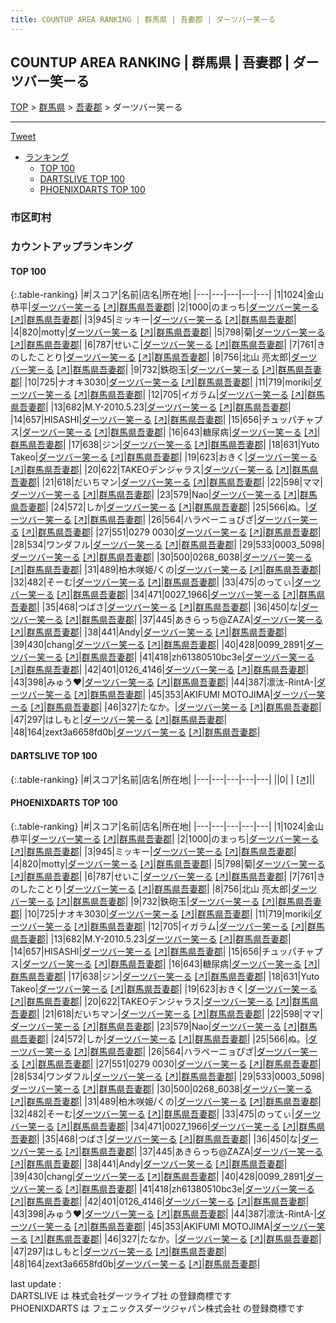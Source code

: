 ```yaml
---
title: COUNTUP AREA RANKING | 群馬県 | 吾妻郡 | ダーツバー笑ーる
---
```

## COUNTUP AREA RANKING | 群馬県 | 吾妻郡 | ダーツバー笑ーる

[TOP](/darts/rank/) > [群馬県](/darts/rank/群馬県/) > [吾妻郡](/darts/rank/群馬県/吾妻郡/) > ダーツバー笑ーる

___

<a href="https://twitter.com/share?ref_src=twsrc%5Etfw" data-text="COUNTUP AREA RANKING | 群馬県吾妻郡ダーツバー笑ーる" class="twitter-share-button" data-hashtags="DARTSLIVE,PHOENIXDARTS,darts,ダーツ" data-show-count="false">Tweet</a>

* [ランキング](#カウントアップランキング)
    * [TOP 100](#top-100)
    * [DARTSLIVE TOP 100](#dartslive-top-100)
    * [PHOENIXDARTS TOP 100](#phoenixdarts-top-100)

### 市区町村

<ul>

</ul>

### カウントアップランキング

#### TOP 100



{:.table-ranking}
|#|スコア|名前|店名|所在地|
|---|---|---|---|---|
|1|1024|<span class="rank-name-pd"><span class="pro-icon-pd"></span>金山 恭平</span>|<a href="/darts/rank/shops/90387.html">ダーツバー笑ーる</a> <a href="https://vs.phoenixdarts.com/jp/shop/shopDetailInfo/s_90387?s_seq=90387">[↗]</a>|<a href="/darts/rank/群馬県/吾妻郡">群馬県吾妻郡</a>|
|2|1000|<span class="rank-name-pd">のまっち</span>|<a href="/darts/rank/shops/90387.html">ダーツバー笑ーる</a> <a href="https://vs.phoenixdarts.com/jp/shop/shopDetailInfo/s_90387?s_seq=90387">[↗]</a>|<a href="/darts/rank/群馬県/吾妻郡">群馬県吾妻郡</a>|
|3|945|<span class="rank-name-pd">ミッキー</span>|<a href="/darts/rank/shops/90387.html">ダーツバー笑ーる</a> <a href="https://vs.phoenixdarts.com/jp/shop/shopDetailInfo/s_90387?s_seq=90387">[↗]</a>|<a href="/darts/rank/群馬県/吾妻郡">群馬県吾妻郡</a>|
|4|820|<span class="rank-name-pd">motty</span>|<a href="/darts/rank/shops/90387.html">ダーツバー笑ーる</a> <a href="https://vs.phoenixdarts.com/jp/shop/shopDetailInfo/s_90387?s_seq=90387">[↗]</a>|<a href="/darts/rank/群馬県/吾妻郡">群馬県吾妻郡</a>|
|5|798|<span class="rank-name-pd">菊</span>|<a href="/darts/rank/shops/90387.html">ダーツバー笑ーる</a> <a href="https://vs.phoenixdarts.com/jp/shop/shopDetailInfo/s_90387?s_seq=90387">[↗]</a>|<a href="/darts/rank/群馬県/吾妻郡">群馬県吾妻郡</a>|
|6|787|<span class="rank-name-pd">せいこ</span>|<a href="/darts/rank/shops/90387.html">ダーツバー笑ーる</a> <a href="https://vs.phoenixdarts.com/jp/shop/shopDetailInfo/s_90387?s_seq=90387">[↗]</a>|<a href="/darts/rank/群馬県/吾妻郡">群馬県吾妻郡</a>|
|7|761|<span class="rank-name-pd">きのしたことり</span>|<a href="/darts/rank/shops/90387.html">ダーツバー笑ーる</a> <a href="https://vs.phoenixdarts.com/jp/shop/shopDetailInfo/s_90387?s_seq=90387">[↗]</a>|<a href="/darts/rank/群馬県/吾妻郡">群馬県吾妻郡</a>|
|8|756|<span class="rank-name-pd"><span class="pro-icon-pd"></span>北山 亮太郎</span>|<a href="/darts/rank/shops/90387.html">ダーツバー笑ーる</a> <a href="https://vs.phoenixdarts.com/jp/shop/shopDetailInfo/s_90387?s_seq=90387">[↗]</a>|<a href="/darts/rank/群馬県/吾妻郡">群馬県吾妻郡</a>|
|9|732|<span class="rank-name-pd">鉄砲玉</span>|<a href="/darts/rank/shops/90387.html">ダーツバー笑ーる</a> <a href="https://vs.phoenixdarts.com/jp/shop/shopDetailInfo/s_90387?s_seq=90387">[↗]</a>|<a href="/darts/rank/群馬県/吾妻郡">群馬県吾妻郡</a>|
|10|725|<span class="rank-name-pd">ナオキ3030</span>|<a href="/darts/rank/shops/90387.html">ダーツバー笑ーる</a> <a href="https://vs.phoenixdarts.com/jp/shop/shopDetailInfo/s_90387?s_seq=90387">[↗]</a>|<a href="/darts/rank/群馬県/吾妻郡">群馬県吾妻郡</a>|
|11|719|<span class="rank-name-pd">moriki</span>|<a href="/darts/rank/shops/90387.html">ダーツバー笑ーる</a> <a href="https://vs.phoenixdarts.com/jp/shop/shopDetailInfo/s_90387?s_seq=90387">[↗]</a>|<a href="/darts/rank/群馬県/吾妻郡">群馬県吾妻郡</a>|
|12|705|<span class="rank-name-pd">イガラム</span>|<a href="/darts/rank/shops/90387.html">ダーツバー笑ーる</a> <a href="https://vs.phoenixdarts.com/jp/shop/shopDetailInfo/s_90387?s_seq=90387">[↗]</a>|<a href="/darts/rank/群馬県/吾妻郡">群馬県吾妻郡</a>|
|13|682|<span class="rank-name-pd">M.Y-2010.5.23</span>|<a href="/darts/rank/shops/90387.html">ダーツバー笑ーる</a> <a href="https://vs.phoenixdarts.com/jp/shop/shopDetailInfo/s_90387?s_seq=90387">[↗]</a>|<a href="/darts/rank/群馬県/吾妻郡">群馬県吾妻郡</a>|
|14|657|<span class="rank-name-pd">HISASHI</span>|<a href="/darts/rank/shops/90387.html">ダーツバー笑ーる</a> <a href="https://vs.phoenixdarts.com/jp/shop/shopDetailInfo/s_90387?s_seq=90387">[↗]</a>|<a href="/darts/rank/群馬県/吾妻郡">群馬県吾妻郡</a>|
|15|656|<span class="rank-name-pd">チュッパチャプス</span>|<a href="/darts/rank/shops/90387.html">ダーツバー笑ーる</a> <a href="https://vs.phoenixdarts.com/jp/shop/shopDetailInfo/s_90387?s_seq=90387">[↗]</a>|<a href="/darts/rank/群馬県/吾妻郡">群馬県吾妻郡</a>|
|16|643|<span class="rank-name-pd">糖尿病</span>|<a href="/darts/rank/shops/90387.html">ダーツバー笑ーる</a> <a href="https://vs.phoenixdarts.com/jp/shop/shopDetailInfo/s_90387?s_seq=90387">[↗]</a>|<a href="/darts/rank/群馬県/吾妻郡">群馬県吾妻郡</a>|
|17|638|<span class="rank-name-pd">ジン</span>|<a href="/darts/rank/shops/90387.html">ダーツバー笑ーる</a> <a href="https://vs.phoenixdarts.com/jp/shop/shopDetailInfo/s_90387?s_seq=90387">[↗]</a>|<a href="/darts/rank/群馬県/吾妻郡">群馬県吾妻郡</a>|
|18|631|<span class="rank-name-pd">Yuto Takeo</span>|<a href="/darts/rank/shops/90387.html">ダーツバー笑ーる</a> <a href="https://vs.phoenixdarts.com/jp/shop/shopDetailInfo/s_90387?s_seq=90387">[↗]</a>|<a href="/darts/rank/群馬県/吾妻郡">群馬県吾妻郡</a>|
|19|623|<span class="rank-name-pd">おきく</span>|<a href="/darts/rank/shops/90387.html">ダーツバー笑ーる</a> <a href="https://vs.phoenixdarts.com/jp/shop/shopDetailInfo/s_90387?s_seq=90387">[↗]</a>|<a href="/darts/rank/群馬県/吾妻郡">群馬県吾妻郡</a>|
|20|622|<span class="rank-name-pd">TAKEOデンジャラス</span>|<a href="/darts/rank/shops/90387.html">ダーツバー笑ーる</a> <a href="https://vs.phoenixdarts.com/jp/shop/shopDetailInfo/s_90387?s_seq=90387">[↗]</a>|<a href="/darts/rank/群馬県/吾妻郡">群馬県吾妻郡</a>|
|21|618|<span class="rank-name-pd">だいちマン</span>|<a href="/darts/rank/shops/90387.html">ダーツバー笑ーる</a> <a href="https://vs.phoenixdarts.com/jp/shop/shopDetailInfo/s_90387?s_seq=90387">[↗]</a>|<a href="/darts/rank/群馬県/吾妻郡">群馬県吾妻郡</a>|
|22|598|<span class="rank-name-pd">ママ</span>|<a href="/darts/rank/shops/90387.html">ダーツバー笑ーる</a> <a href="https://vs.phoenixdarts.com/jp/shop/shopDetailInfo/s_90387?s_seq=90387">[↗]</a>|<a href="/darts/rank/群馬県/吾妻郡">群馬県吾妻郡</a>|
|23|579|<span class="rank-name-pd">Nao</span>|<a href="/darts/rank/shops/90387.html">ダーツバー笑ーる</a> <a href="https://vs.phoenixdarts.com/jp/shop/shopDetailInfo/s_90387?s_seq=90387">[↗]</a>|<a href="/darts/rank/群馬県/吾妻郡">群馬県吾妻郡</a>|
|24|572|<span class="rank-name-pd">しか</span>|<a href="/darts/rank/shops/90387.html">ダーツバー笑ーる</a> <a href="https://vs.phoenixdarts.com/jp/shop/shopDetailInfo/s_90387?s_seq=90387">[↗]</a>|<a href="/darts/rank/群馬県/吾妻郡">群馬県吾妻郡</a>|
|25|566|<span class="rank-name-pd">ぬ。</span>|<a href="/darts/rank/shops/90387.html">ダーツバー笑ーる</a> <a href="https://vs.phoenixdarts.com/jp/shop/shopDetailInfo/s_90387?s_seq=90387">[↗]</a>|<a href="/darts/rank/群馬県/吾妻郡">群馬県吾妻郡</a>|
|26|564|<span class="rank-name-pd">ハラペーニョぴざ</span>|<a href="/darts/rank/shops/90387.html">ダーツバー笑ーる</a> <a href="https://vs.phoenixdarts.com/jp/shop/shopDetailInfo/s_90387?s_seq=90387">[↗]</a>|<a href="/darts/rank/群馬県/吾妻郡">群馬県吾妻郡</a>|
|27|551|<span class="rank-name-pd">0279 0030</span>|<a href="/darts/rank/shops/90387.html">ダーツバー笑ーる</a> <a href="https://vs.phoenixdarts.com/jp/shop/shopDetailInfo/s_90387?s_seq=90387">[↗]</a>|<a href="/darts/rank/群馬県/吾妻郡">群馬県吾妻郡</a>|
|28|534|<span class="rank-name-pd">ワンダフル</span>|<a href="/darts/rank/shops/90387.html">ダーツバー笑ーる</a> <a href="https://vs.phoenixdarts.com/jp/shop/shopDetailInfo/s_90387?s_seq=90387">[↗]</a>|<a href="/darts/rank/群馬県/吾妻郡">群馬県吾妻郡</a>|
|29|533|<span class="rank-name-pd">0003_5098</span>|<a href="/darts/rank/shops/90387.html">ダーツバー笑ーる</a> <a href="https://vs.phoenixdarts.com/jp/shop/shopDetailInfo/s_90387?s_seq=90387">[↗]</a>|<a href="/darts/rank/群馬県/吾妻郡">群馬県吾妻郡</a>|
|30|500|<span class="rank-name-pd">0268_6038</span>|<a href="/darts/rank/shops/90387.html">ダーツバー笑ーる</a> <a href="https://vs.phoenixdarts.com/jp/shop/shopDetailInfo/s_90387?s_seq=90387">[↗]</a>|<a href="/darts/rank/群馬県/吾妻郡">群馬県吾妻郡</a>|
|31|489|<span class="rank-name-pd">柏木咲姫/くの</span>|<a href="/darts/rank/shops/90387.html">ダーツバー笑ーる</a> <a href="https://vs.phoenixdarts.com/jp/shop/shopDetailInfo/s_90387?s_seq=90387">[↗]</a>|<a href="/darts/rank/群馬県/吾妻郡">群馬県吾妻郡</a>|
|32|482|<span class="rank-name-pd">そーむ</span>|<a href="/darts/rank/shops/90387.html">ダーツバー笑ーる</a> <a href="https://vs.phoenixdarts.com/jp/shop/shopDetailInfo/s_90387?s_seq=90387">[↗]</a>|<a href="/darts/rank/群馬県/吾妻郡">群馬県吾妻郡</a>|
|33|475|<span class="rank-name-pd">のってぃ</span>|<a href="/darts/rank/shops/90387.html">ダーツバー笑ーる</a> <a href="https://vs.phoenixdarts.com/jp/shop/shopDetailInfo/s_90387?s_seq=90387">[↗]</a>|<a href="/darts/rank/群馬県/吾妻郡">群馬県吾妻郡</a>|
|34|471|<span class="rank-name-pd">0027_1966</span>|<a href="/darts/rank/shops/90387.html">ダーツバー笑ーる</a> <a href="https://vs.phoenixdarts.com/jp/shop/shopDetailInfo/s_90387?s_seq=90387">[↗]</a>|<a href="/darts/rank/群馬県/吾妻郡">群馬県吾妻郡</a>|
|35|468|<span class="rank-name-pd">つばさ</span>|<a href="/darts/rank/shops/90387.html">ダーツバー笑ーる</a> <a href="https://vs.phoenixdarts.com/jp/shop/shopDetailInfo/s_90387?s_seq=90387">[↗]</a>|<a href="/darts/rank/群馬県/吾妻郡">群馬県吾妻郡</a>|
|36|450|<span class="rank-name-pd">な</span>|<a href="/darts/rank/shops/90387.html">ダーツバー笑ーる</a> <a href="https://vs.phoenixdarts.com/jp/shop/shopDetailInfo/s_90387?s_seq=90387">[↗]</a>|<a href="/darts/rank/群馬県/吾妻郡">群馬県吾妻郡</a>|
|37|445|<span class="rank-name-pd">あきらっち@ZAZA</span>|<a href="/darts/rank/shops/90387.html">ダーツバー笑ーる</a> <a href="https://vs.phoenixdarts.com/jp/shop/shopDetailInfo/s_90387?s_seq=90387">[↗]</a>|<a href="/darts/rank/群馬県/吾妻郡">群馬県吾妻郡</a>|
|38|441|<span class="rank-name-pd">Andy</span>|<a href="/darts/rank/shops/90387.html">ダーツバー笑ーる</a> <a href="https://vs.phoenixdarts.com/jp/shop/shopDetailInfo/s_90387?s_seq=90387">[↗]</a>|<a href="/darts/rank/群馬県/吾妻郡">群馬県吾妻郡</a>|
|39|430|<span class="rank-name-pd">chang</span>|<a href="/darts/rank/shops/90387.html">ダーツバー笑ーる</a> <a href="https://vs.phoenixdarts.com/jp/shop/shopDetailInfo/s_90387?s_seq=90387">[↗]</a>|<a href="/darts/rank/群馬県/吾妻郡">群馬県吾妻郡</a>|
|40|428|<span class="rank-name-pd">0099_2891</span>|<a href="/darts/rank/shops/90387.html">ダーツバー笑ーる</a> <a href="https://vs.phoenixdarts.com/jp/shop/shopDetailInfo/s_90387?s_seq=90387">[↗]</a>|<a href="/darts/rank/群馬県/吾妻郡">群馬県吾妻郡</a>|
|41|418|<span class="rank-name-pd">zh61380510bc3e</span>|<a href="/darts/rank/shops/90387.html">ダーツバー笑ーる</a> <a href="https://vs.phoenixdarts.com/jp/shop/shopDetailInfo/s_90387?s_seq=90387">[↗]</a>|<a href="/darts/rank/群馬県/吾妻郡">群馬県吾妻郡</a>|
|42|401|<span class="rank-name-pd">0126_4146</span>|<a href="/darts/rank/shops/90387.html">ダーツバー笑ーる</a> <a href="https://vs.phoenixdarts.com/jp/shop/shopDetailInfo/s_90387?s_seq=90387">[↗]</a>|<a href="/darts/rank/群馬県/吾妻郡">群馬県吾妻郡</a>|
|43|398|<span class="rank-name-pd">みゅう❤︎</span>|<a href="/darts/rank/shops/90387.html">ダーツバー笑ーる</a> <a href="https://vs.phoenixdarts.com/jp/shop/shopDetailInfo/s_90387?s_seq=90387">[↗]</a>|<a href="/darts/rank/群馬県/吾妻郡">群馬県吾妻郡</a>|
|44|387|<span class="rank-name-pd">凛汰-RintA-</span>|<a href="/darts/rank/shops/90387.html">ダーツバー笑ーる</a> <a href="https://vs.phoenixdarts.com/jp/shop/shopDetailInfo/s_90387?s_seq=90387">[↗]</a>|<a href="/darts/rank/群馬県/吾妻郡">群馬県吾妻郡</a>|
|45|353|<span class="rank-name-pd">AKIFUMI MOTOJIMA</span>|<a href="/darts/rank/shops/90387.html">ダーツバー笑ーる</a> <a href="https://vs.phoenixdarts.com/jp/shop/shopDetailInfo/s_90387?s_seq=90387">[↗]</a>|<a href="/darts/rank/群馬県/吾妻郡">群馬県吾妻郡</a>|
|46|327|<span class="rank-name-pd">たなか。</span>|<a href="/darts/rank/shops/90387.html">ダーツバー笑ーる</a> <a href="https://vs.phoenixdarts.com/jp/shop/shopDetailInfo/s_90387?s_seq=90387">[↗]</a>|<a href="/darts/rank/群馬県/吾妻郡">群馬県吾妻郡</a>|
|47|297|<span class="rank-name-pd">はしもと</span>|<a href="/darts/rank/shops/90387.html">ダーツバー笑ーる</a> <a href="https://vs.phoenixdarts.com/jp/shop/shopDetailInfo/s_90387?s_seq=90387">[↗]</a>|<a href="/darts/rank/群馬県/吾妻郡">群馬県吾妻郡</a>|
|48|164|<span class="rank-name-pd">zext3a6658fd0b</span>|<a href="/darts/rank/shops/90387.html">ダーツバー笑ーる</a> <a href="https://vs.phoenixdarts.com/jp/shop/shopDetailInfo/s_90387?s_seq=90387">[↗]</a>|<a href="/darts/rank/群馬県/吾妻郡">群馬県吾妻郡</a>|


#### DARTSLIVE TOP 100



{:.table-ranking}
|#|スコア|名前|店名|所在地|
|---|---|---|---|---|
||0|<span class="rank-name-dl"> </span>|<a href="/darts/rank/shops/.html"></a> <a href="">[↗]</a>|<a href="/darts/rank//"></a>|


#### PHOENIXDARTS TOP 100



{:.table-ranking}
|#|スコア|名前|店名|所在地|
|---|---|---|---|---|
|1|1024|<span class="rank-name-pd"><span class="pro-icon-pd"></span>金山 恭平</span>|<a href="/darts/rank/shops/90387.html">ダーツバー笑ーる</a> <a href="https://vs.phoenixdarts.com/jp/shop/shopDetailInfo/s_90387?s_seq=90387">[↗]</a>|<a href="/darts/rank/群馬県/吾妻郡">群馬県吾妻郡</a>|
|2|1000|<span class="rank-name-pd">のまっち</span>|<a href="/darts/rank/shops/90387.html">ダーツバー笑ーる</a> <a href="https://vs.phoenixdarts.com/jp/shop/shopDetailInfo/s_90387?s_seq=90387">[↗]</a>|<a href="/darts/rank/群馬県/吾妻郡">群馬県吾妻郡</a>|
|3|945|<span class="rank-name-pd">ミッキー</span>|<a href="/darts/rank/shops/90387.html">ダーツバー笑ーる</a> <a href="https://vs.phoenixdarts.com/jp/shop/shopDetailInfo/s_90387?s_seq=90387">[↗]</a>|<a href="/darts/rank/群馬県/吾妻郡">群馬県吾妻郡</a>|
|4|820|<span class="rank-name-pd">motty</span>|<a href="/darts/rank/shops/90387.html">ダーツバー笑ーる</a> <a href="https://vs.phoenixdarts.com/jp/shop/shopDetailInfo/s_90387?s_seq=90387">[↗]</a>|<a href="/darts/rank/群馬県/吾妻郡">群馬県吾妻郡</a>|
|5|798|<span class="rank-name-pd">菊</span>|<a href="/darts/rank/shops/90387.html">ダーツバー笑ーる</a> <a href="https://vs.phoenixdarts.com/jp/shop/shopDetailInfo/s_90387?s_seq=90387">[↗]</a>|<a href="/darts/rank/群馬県/吾妻郡">群馬県吾妻郡</a>|
|6|787|<span class="rank-name-pd">せいこ</span>|<a href="/darts/rank/shops/90387.html">ダーツバー笑ーる</a> <a href="https://vs.phoenixdarts.com/jp/shop/shopDetailInfo/s_90387?s_seq=90387">[↗]</a>|<a href="/darts/rank/群馬県/吾妻郡">群馬県吾妻郡</a>|
|7|761|<span class="rank-name-pd">きのしたことり</span>|<a href="/darts/rank/shops/90387.html">ダーツバー笑ーる</a> <a href="https://vs.phoenixdarts.com/jp/shop/shopDetailInfo/s_90387?s_seq=90387">[↗]</a>|<a href="/darts/rank/群馬県/吾妻郡">群馬県吾妻郡</a>|
|8|756|<span class="rank-name-pd"><span class="pro-icon-pd"></span>北山 亮太郎</span>|<a href="/darts/rank/shops/90387.html">ダーツバー笑ーる</a> <a href="https://vs.phoenixdarts.com/jp/shop/shopDetailInfo/s_90387?s_seq=90387">[↗]</a>|<a href="/darts/rank/群馬県/吾妻郡">群馬県吾妻郡</a>|
|9|732|<span class="rank-name-pd">鉄砲玉</span>|<a href="/darts/rank/shops/90387.html">ダーツバー笑ーる</a> <a href="https://vs.phoenixdarts.com/jp/shop/shopDetailInfo/s_90387?s_seq=90387">[↗]</a>|<a href="/darts/rank/群馬県/吾妻郡">群馬県吾妻郡</a>|
|10|725|<span class="rank-name-pd">ナオキ3030</span>|<a href="/darts/rank/shops/90387.html">ダーツバー笑ーる</a> <a href="https://vs.phoenixdarts.com/jp/shop/shopDetailInfo/s_90387?s_seq=90387">[↗]</a>|<a href="/darts/rank/群馬県/吾妻郡">群馬県吾妻郡</a>|
|11|719|<span class="rank-name-pd">moriki</span>|<a href="/darts/rank/shops/90387.html">ダーツバー笑ーる</a> <a href="https://vs.phoenixdarts.com/jp/shop/shopDetailInfo/s_90387?s_seq=90387">[↗]</a>|<a href="/darts/rank/群馬県/吾妻郡">群馬県吾妻郡</a>|
|12|705|<span class="rank-name-pd">イガラム</span>|<a href="/darts/rank/shops/90387.html">ダーツバー笑ーる</a> <a href="https://vs.phoenixdarts.com/jp/shop/shopDetailInfo/s_90387?s_seq=90387">[↗]</a>|<a href="/darts/rank/群馬県/吾妻郡">群馬県吾妻郡</a>|
|13|682|<span class="rank-name-pd">M.Y-2010.5.23</span>|<a href="/darts/rank/shops/90387.html">ダーツバー笑ーる</a> <a href="https://vs.phoenixdarts.com/jp/shop/shopDetailInfo/s_90387?s_seq=90387">[↗]</a>|<a href="/darts/rank/群馬県/吾妻郡">群馬県吾妻郡</a>|
|14|657|<span class="rank-name-pd">HISASHI</span>|<a href="/darts/rank/shops/90387.html">ダーツバー笑ーる</a> <a href="https://vs.phoenixdarts.com/jp/shop/shopDetailInfo/s_90387?s_seq=90387">[↗]</a>|<a href="/darts/rank/群馬県/吾妻郡">群馬県吾妻郡</a>|
|15|656|<span class="rank-name-pd">チュッパチャプス</span>|<a href="/darts/rank/shops/90387.html">ダーツバー笑ーる</a> <a href="https://vs.phoenixdarts.com/jp/shop/shopDetailInfo/s_90387?s_seq=90387">[↗]</a>|<a href="/darts/rank/群馬県/吾妻郡">群馬県吾妻郡</a>|
|16|643|<span class="rank-name-pd">糖尿病</span>|<a href="/darts/rank/shops/90387.html">ダーツバー笑ーる</a> <a href="https://vs.phoenixdarts.com/jp/shop/shopDetailInfo/s_90387?s_seq=90387">[↗]</a>|<a href="/darts/rank/群馬県/吾妻郡">群馬県吾妻郡</a>|
|17|638|<span class="rank-name-pd">ジン</span>|<a href="/darts/rank/shops/90387.html">ダーツバー笑ーる</a> <a href="https://vs.phoenixdarts.com/jp/shop/shopDetailInfo/s_90387?s_seq=90387">[↗]</a>|<a href="/darts/rank/群馬県/吾妻郡">群馬県吾妻郡</a>|
|18|631|<span class="rank-name-pd">Yuto Takeo</span>|<a href="/darts/rank/shops/90387.html">ダーツバー笑ーる</a> <a href="https://vs.phoenixdarts.com/jp/shop/shopDetailInfo/s_90387?s_seq=90387">[↗]</a>|<a href="/darts/rank/群馬県/吾妻郡">群馬県吾妻郡</a>|
|19|623|<span class="rank-name-pd">おきく</span>|<a href="/darts/rank/shops/90387.html">ダーツバー笑ーる</a> <a href="https://vs.phoenixdarts.com/jp/shop/shopDetailInfo/s_90387?s_seq=90387">[↗]</a>|<a href="/darts/rank/群馬県/吾妻郡">群馬県吾妻郡</a>|
|20|622|<span class="rank-name-pd">TAKEOデンジャラス</span>|<a href="/darts/rank/shops/90387.html">ダーツバー笑ーる</a> <a href="https://vs.phoenixdarts.com/jp/shop/shopDetailInfo/s_90387?s_seq=90387">[↗]</a>|<a href="/darts/rank/群馬県/吾妻郡">群馬県吾妻郡</a>|
|21|618|<span class="rank-name-pd">だいちマン</span>|<a href="/darts/rank/shops/90387.html">ダーツバー笑ーる</a> <a href="https://vs.phoenixdarts.com/jp/shop/shopDetailInfo/s_90387?s_seq=90387">[↗]</a>|<a href="/darts/rank/群馬県/吾妻郡">群馬県吾妻郡</a>|
|22|598|<span class="rank-name-pd">ママ</span>|<a href="/darts/rank/shops/90387.html">ダーツバー笑ーる</a> <a href="https://vs.phoenixdarts.com/jp/shop/shopDetailInfo/s_90387?s_seq=90387">[↗]</a>|<a href="/darts/rank/群馬県/吾妻郡">群馬県吾妻郡</a>|
|23|579|<span class="rank-name-pd">Nao</span>|<a href="/darts/rank/shops/90387.html">ダーツバー笑ーる</a> <a href="https://vs.phoenixdarts.com/jp/shop/shopDetailInfo/s_90387?s_seq=90387">[↗]</a>|<a href="/darts/rank/群馬県/吾妻郡">群馬県吾妻郡</a>|
|24|572|<span class="rank-name-pd">しか</span>|<a href="/darts/rank/shops/90387.html">ダーツバー笑ーる</a> <a href="https://vs.phoenixdarts.com/jp/shop/shopDetailInfo/s_90387?s_seq=90387">[↗]</a>|<a href="/darts/rank/群馬県/吾妻郡">群馬県吾妻郡</a>|
|25|566|<span class="rank-name-pd">ぬ。</span>|<a href="/darts/rank/shops/90387.html">ダーツバー笑ーる</a> <a href="https://vs.phoenixdarts.com/jp/shop/shopDetailInfo/s_90387?s_seq=90387">[↗]</a>|<a href="/darts/rank/群馬県/吾妻郡">群馬県吾妻郡</a>|
|26|564|<span class="rank-name-pd">ハラペーニョぴざ</span>|<a href="/darts/rank/shops/90387.html">ダーツバー笑ーる</a> <a href="https://vs.phoenixdarts.com/jp/shop/shopDetailInfo/s_90387?s_seq=90387">[↗]</a>|<a href="/darts/rank/群馬県/吾妻郡">群馬県吾妻郡</a>|
|27|551|<span class="rank-name-pd">0279 0030</span>|<a href="/darts/rank/shops/90387.html">ダーツバー笑ーる</a> <a href="https://vs.phoenixdarts.com/jp/shop/shopDetailInfo/s_90387?s_seq=90387">[↗]</a>|<a href="/darts/rank/群馬県/吾妻郡">群馬県吾妻郡</a>|
|28|534|<span class="rank-name-pd">ワンダフル</span>|<a href="/darts/rank/shops/90387.html">ダーツバー笑ーる</a> <a href="https://vs.phoenixdarts.com/jp/shop/shopDetailInfo/s_90387?s_seq=90387">[↗]</a>|<a href="/darts/rank/群馬県/吾妻郡">群馬県吾妻郡</a>|
|29|533|<span class="rank-name-pd">0003_5098</span>|<a href="/darts/rank/shops/90387.html">ダーツバー笑ーる</a> <a href="https://vs.phoenixdarts.com/jp/shop/shopDetailInfo/s_90387?s_seq=90387">[↗]</a>|<a href="/darts/rank/群馬県/吾妻郡">群馬県吾妻郡</a>|
|30|500|<span class="rank-name-pd">0268_6038</span>|<a href="/darts/rank/shops/90387.html">ダーツバー笑ーる</a> <a href="https://vs.phoenixdarts.com/jp/shop/shopDetailInfo/s_90387?s_seq=90387">[↗]</a>|<a href="/darts/rank/群馬県/吾妻郡">群馬県吾妻郡</a>|
|31|489|<span class="rank-name-pd">柏木咲姫/くの</span>|<a href="/darts/rank/shops/90387.html">ダーツバー笑ーる</a> <a href="https://vs.phoenixdarts.com/jp/shop/shopDetailInfo/s_90387?s_seq=90387">[↗]</a>|<a href="/darts/rank/群馬県/吾妻郡">群馬県吾妻郡</a>|
|32|482|<span class="rank-name-pd">そーむ</span>|<a href="/darts/rank/shops/90387.html">ダーツバー笑ーる</a> <a href="https://vs.phoenixdarts.com/jp/shop/shopDetailInfo/s_90387?s_seq=90387">[↗]</a>|<a href="/darts/rank/群馬県/吾妻郡">群馬県吾妻郡</a>|
|33|475|<span class="rank-name-pd">のってぃ</span>|<a href="/darts/rank/shops/90387.html">ダーツバー笑ーる</a> <a href="https://vs.phoenixdarts.com/jp/shop/shopDetailInfo/s_90387?s_seq=90387">[↗]</a>|<a href="/darts/rank/群馬県/吾妻郡">群馬県吾妻郡</a>|
|34|471|<span class="rank-name-pd">0027_1966</span>|<a href="/darts/rank/shops/90387.html">ダーツバー笑ーる</a> <a href="https://vs.phoenixdarts.com/jp/shop/shopDetailInfo/s_90387?s_seq=90387">[↗]</a>|<a href="/darts/rank/群馬県/吾妻郡">群馬県吾妻郡</a>|
|35|468|<span class="rank-name-pd">つばさ</span>|<a href="/darts/rank/shops/90387.html">ダーツバー笑ーる</a> <a href="https://vs.phoenixdarts.com/jp/shop/shopDetailInfo/s_90387?s_seq=90387">[↗]</a>|<a href="/darts/rank/群馬県/吾妻郡">群馬県吾妻郡</a>|
|36|450|<span class="rank-name-pd">な</span>|<a href="/darts/rank/shops/90387.html">ダーツバー笑ーる</a> <a href="https://vs.phoenixdarts.com/jp/shop/shopDetailInfo/s_90387?s_seq=90387">[↗]</a>|<a href="/darts/rank/群馬県/吾妻郡">群馬県吾妻郡</a>|
|37|445|<span class="rank-name-pd">あきらっち@ZAZA</span>|<a href="/darts/rank/shops/90387.html">ダーツバー笑ーる</a> <a href="https://vs.phoenixdarts.com/jp/shop/shopDetailInfo/s_90387?s_seq=90387">[↗]</a>|<a href="/darts/rank/群馬県/吾妻郡">群馬県吾妻郡</a>|
|38|441|<span class="rank-name-pd">Andy</span>|<a href="/darts/rank/shops/90387.html">ダーツバー笑ーる</a> <a href="https://vs.phoenixdarts.com/jp/shop/shopDetailInfo/s_90387?s_seq=90387">[↗]</a>|<a href="/darts/rank/群馬県/吾妻郡">群馬県吾妻郡</a>|
|39|430|<span class="rank-name-pd">chang</span>|<a href="/darts/rank/shops/90387.html">ダーツバー笑ーる</a> <a href="https://vs.phoenixdarts.com/jp/shop/shopDetailInfo/s_90387?s_seq=90387">[↗]</a>|<a href="/darts/rank/群馬県/吾妻郡">群馬県吾妻郡</a>|
|40|428|<span class="rank-name-pd">0099_2891</span>|<a href="/darts/rank/shops/90387.html">ダーツバー笑ーる</a> <a href="https://vs.phoenixdarts.com/jp/shop/shopDetailInfo/s_90387?s_seq=90387">[↗]</a>|<a href="/darts/rank/群馬県/吾妻郡">群馬県吾妻郡</a>|
|41|418|<span class="rank-name-pd">zh61380510bc3e</span>|<a href="/darts/rank/shops/90387.html">ダーツバー笑ーる</a> <a href="https://vs.phoenixdarts.com/jp/shop/shopDetailInfo/s_90387?s_seq=90387">[↗]</a>|<a href="/darts/rank/群馬県/吾妻郡">群馬県吾妻郡</a>|
|42|401|<span class="rank-name-pd">0126_4146</span>|<a href="/darts/rank/shops/90387.html">ダーツバー笑ーる</a> <a href="https://vs.phoenixdarts.com/jp/shop/shopDetailInfo/s_90387?s_seq=90387">[↗]</a>|<a href="/darts/rank/群馬県/吾妻郡">群馬県吾妻郡</a>|
|43|398|<span class="rank-name-pd">みゅう❤︎</span>|<a href="/darts/rank/shops/90387.html">ダーツバー笑ーる</a> <a href="https://vs.phoenixdarts.com/jp/shop/shopDetailInfo/s_90387?s_seq=90387">[↗]</a>|<a href="/darts/rank/群馬県/吾妻郡">群馬県吾妻郡</a>|
|44|387|<span class="rank-name-pd">凛汰-RintA-</span>|<a href="/darts/rank/shops/90387.html">ダーツバー笑ーる</a> <a href="https://vs.phoenixdarts.com/jp/shop/shopDetailInfo/s_90387?s_seq=90387">[↗]</a>|<a href="/darts/rank/群馬県/吾妻郡">群馬県吾妻郡</a>|
|45|353|<span class="rank-name-pd">AKIFUMI MOTOJIMA</span>|<a href="/darts/rank/shops/90387.html">ダーツバー笑ーる</a> <a href="https://vs.phoenixdarts.com/jp/shop/shopDetailInfo/s_90387?s_seq=90387">[↗]</a>|<a href="/darts/rank/群馬県/吾妻郡">群馬県吾妻郡</a>|
|46|327|<span class="rank-name-pd">たなか。</span>|<a href="/darts/rank/shops/90387.html">ダーツバー笑ーる</a> <a href="https://vs.phoenixdarts.com/jp/shop/shopDetailInfo/s_90387?s_seq=90387">[↗]</a>|<a href="/darts/rank/群馬県/吾妻郡">群馬県吾妻郡</a>|
|47|297|<span class="rank-name-pd">はしもと</span>|<a href="/darts/rank/shops/90387.html">ダーツバー笑ーる</a> <a href="https://vs.phoenixdarts.com/jp/shop/shopDetailInfo/s_90387?s_seq=90387">[↗]</a>|<a href="/darts/rank/群馬県/吾妻郡">群馬県吾妻郡</a>|
|48|164|<span class="rank-name-pd">zext3a6658fd0b</span>|<a href="/darts/rank/shops/90387.html">ダーツバー笑ーる</a> <a href="https://vs.phoenixdarts.com/jp/shop/shopDetailInfo/s_90387?s_seq=90387">[↗]</a>|<a href="/darts/rank/群馬県/吾妻郡">群馬県吾妻郡</a>|


<div class="footer border-top border-gray-light mt-5 pt-3 text-right text-gray">
    last update : <span style="font-weight: italic" id="foot_last_modified"></span><br />
    DARTSLIVE は 株式会社ダーツライブ社 の登録商標です<br />
    PHOENIXDARTS は フェニックスダーツジャパン株式会社 の登録商標です<br />
</div>

<script src="https://cdnjs.cloudflare.com/ajax/libs/jquery.tablesorter/2.31.3/js/jquery.tablesorter.min.js" integrity="sha512-qzgd5cYSZcosqpzpn7zF2ZId8f/8CHmFKZ8j7mU4OUXTNRd5g+ZHBPsgKEwoqxCtdQvExE5LprwwPAgoicguNg==" crossorigin="anonymous" referrerpolicy="no-referrer"></script>
<link rel="stylesheet" href="https://cdnjs.cloudflare.com/ajax/libs/jquery.tablesorter/2.31.3/css/theme.default.min.css" integrity="sha512-wghhOJkjQX0Lh3NSWvNKeZ0ZpNn+SPVXX1Qyc9OCaogADktxrBiBdKGDoqVUOyhStvMBmJQ8ZdMHiR3wuEq8+w==" crossorigin="anonymous" referrerpolicy="no-referrer" />
<script>
$(function() {
    $(".table-ranking").tablesorter({sortList:[[0, 0]]});
    $("#foot_last_modified").text(formatDate(new Date(document.lastModified), 'yyyy-MM-dd HH:mm:ss'));
});
</script>

<script async src="https://platform.twitter.com/widgets.js" charset="utf-8"></script>